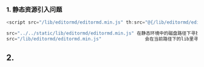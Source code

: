 ### 1. 静态资源引入问题

```javascript
<script src="/lib/editormd/editormd.min.js" th:src="@{/lib/editormd/editormd.min.js}"></script>
```

```javascript
src="../../static/lib/editormd/editormd.min.js" 在静态环境中的磁盘路径下寻找（非web环境下的测试测用）。
src="/lib/editormd/editormd.min.js"                会在当前路径下的lib里寻找th:src="@{/lib/editormd/editormd.min.js}"          使用模板后会在项目路径下的static下寻找
```

## 2.

